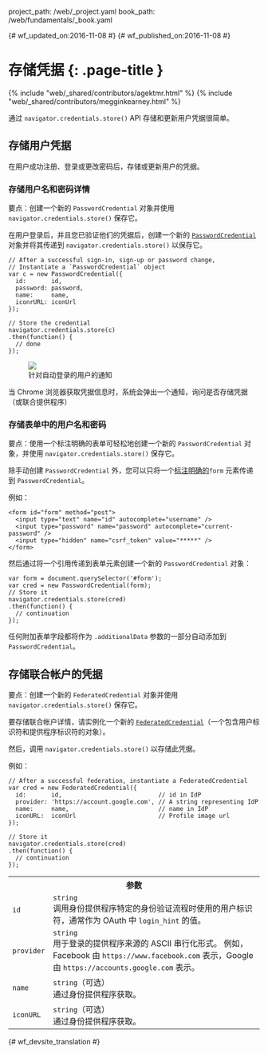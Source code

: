 project_path: /web/_project.yaml
book_path: /web/fundamentals/_book.yaml

{# wf_updated_on:2016-11-08 #}
{# wf_published_on:2016-11-08 #}

# 存储凭据 {: .page-title }

{% include "web/_shared/contributors/agektmr.html" %}
{% include "web/_shared/contributors/megginkearney.html" %}

通过 `navigator.credentials.store()` API 存储和更新用户凭据很简单。



## 存储用户凭据

在用户成功注册、登录或更改密码后，存储或更新用户的凭据。


### 存储用户名和密码详情

要点：创建一个新的 `PasswordCredential` 对象并使用 `navigator.credentials.store()` 保存它。


在用户登录后，并且您已验证他们的凭据后，创建一个新的 [`PasswordCredential`](https://developer.mozilla.org/en-US/docs/Web/API/PasswordCredential) 对象并将其传递到 `navigator.credentials.store()` 以保存它。



    // After a successful sign-in, sign-up or password change,
    // Instantiate a `PasswordCredential` object
    var c = new PasswordCredential({
      id:       id,
      password: password,
      name:     name,
      iconrURL: iconUrl
    });

    // Store the credential
    navigator.credentials.store(c)
    .then(function() {
      // done
    });


<figure class="attempt-right">
  <img src="imgs/store-credential.png">
  <figcaption>针对自动登录的用户的通知</figcaption>
</figure>

当 Chrome 浏览器获取凭据信息时，系统会弹出一个通知，询问是否存储凭据（或联合提供程序）



<div class="clearfix"></div>

### 存储表单中的用户名和密码

要点：使用一个标注明确的表单可轻松地创建一个新的 `PasswordCredential` 对象，并使用 `navigator.credentials.store()` 保存它。


除手动创建 `PasswordCredential` 外，您可以只将一个[标注明确的](https://html.spec.whatwg.org/multipage/forms.html#autofill)`form` 元素传递到 `PasswordCredential`。



例如：

    <form id="form" method="post">
      <input type="text" name="id" autocomplete="username" />
      <input type="password" name="password" autocomplete="current-password" />
      <input type="hidden" name="csrf_token" value="*****" />
    </form>

然后通过将一个引用传递到表单元素创建一个新的 `PasswordCredential` 对象：


    var form = document.querySelector('#form');
    var cred = new PasswordCredential(form);
    // Store it
    navigator.credentials.store(cred)
    .then(function() {
      // continuation
    });

任何附加表单字段都将作为 `.additionalData` 参数的一部分自动添加到 `PasswordCredential`。



## 存储联合帐户的凭据

要点：创建一个新的 `FederatedCredential` 对象并使用 `navigator.credentials.store()` 保存它。



要存储联合帐户详情，请实例化一个新的 [`FederatedCredential`](https://developer.mozilla.org/en-US/docs/Web/API/FederatedCredential)（一个包含用户标识符和提供程序标识符的对象）。

然后，调用 `navigator.credentials.store()` 以存储此凭据。


例如：

    // After a successful federation, instantiate a FederatedCredential
    var cred = new FederatedCredential({
      id:       id,                           // id in IdP
      provider: 'https://account.google.com', // A string representing IdP
      name:     name,                         // name in IdP
      iconURL:  iconUrl                       // Profile image url
    });

    // Store it
    navigator.credentials.store(cred)
    .then(function() {
      // continuation
    });

<table class="responsive properties">
  <tbody>
    <tr>
      <th colspan=2>参数</th>
    </tr>
    <tr>
      <td>
        <code>id</code>
      </td>
      <td>
        <code>string</code><br>
        调用身份提供程序特定的身份验证流程时使用的用户标识符，通常作为 OAuth 中  <code>login_hint</code>
        的值。
      </td>
    </tr>
    <tr>
      <td>
        <code>provider</code>
      </td>
      <td>
        <code>string</code><br>
        用于登录的提供程序来源的 ASCII 串行化形式。
        例如，Facebook 由  <code>https://www.facebook.com</code> 表示，Google 由  <code>https://accounts.google.com</code> 表示。</td>
    </tr>
    <tr>
      <td>
        <code>name</code>
      </td>
      <td>
        <code>string</code>（可选）<br>
        通过身份提供程序获取。
      </td>
    </tr>
    <tr>
      <td>
        <code>iconURL</code>
      </td>
      <td>
        <code>string</code>（可选）<br>
        通过身份提供程序获取。
      </td>
    </tr>
  </tbody>
</table>



{# wf_devsite_translation #}
